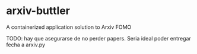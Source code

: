 # arxiv-buttler
A containerized application solution to Arxiv FOMO



TODO: hay que asegurarse de no perder papers. Seria ideal poder entregar fecha a arxiv.py